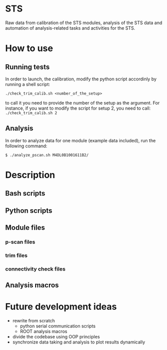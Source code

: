 # STS
Raw data from calibration of the STS modules, analysis of the STS data and automation of analysis-related tasks and activities for the STS.
# How to use
## Running tests 
In order to launch, the calibration, modify the python script accordinly by running a shell script:
```
./check_trim_calib.sh <number_of_the_setup>
```
to call it you need to provide the number of the setup as the argument. For instance, if you want to modify the script for setup 2, you need to call:
`` ./check_trim_calib.sh 2
``

## Analysis
In order to analyze data for one module (example data included), run the following command:
```
$ ./analyze_pscan.sh M4DL0B1001611B2/
```
# Description
## Bash scripts
## Python scripts
## Module files
### p-scan files
### trim files
### connectivity check files
## Analysis macros

# Future development ideas
* rewrite from scratch
  + python serial communication scripts 
  + ROOT analysis macros
* divide the codebase using OOP principles
* synchronize data taking and analysis to plot results dynamically
